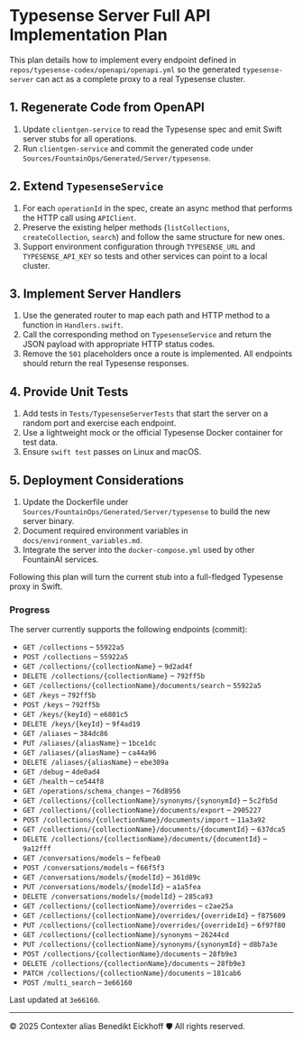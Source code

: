 # Typesense Server Full API Implementation Plan

This plan details how to implement every endpoint defined in `repos/typesense-codex/openapi/openapi.yml` so the generated `typesense-server` can act as a complete proxy to a real Typesense cluster.

## 1. Regenerate Code from OpenAPI

1. Update `clientgen-service` to read the Typesense spec and emit Swift server stubs for all operations.
2. Run `clientgen-service` and commit the generated code under `Sources/FountainOps/Generated/Server/typesense`.

## 2. Extend `TypesenseService`

1. For each `operationId` in the spec, create an async method that performs the HTTP call using `APIClient`.
2. Preserve the existing helper methods (`listCollections`, `createCollection`, `search`) and follow the same structure for new ones.
3. Support environment configuration through `TYPESENSE_URL` and `TYPESENSE_API_KEY` so tests and other services can point to a local cluster.

## 3. Implement Server Handlers

1. Use the generated router to map each path and HTTP method to a function in `Handlers.swift`.
2. Call the corresponding method on `TypesenseService` and return the JSON payload with appropriate HTTP status codes.
3. Remove the `501` placeholders once a route is implemented. All endpoints should return the real Typesense responses.

## 4. Provide Unit Tests

1. Add tests in `Tests/TypesenseServerTests` that start the server on a random port and exercise each endpoint.
2. Use a lightweight mock or the official Typesense Docker container for test data.
3. Ensure `swift test` passes on Linux and macOS.

## 5. Deployment Considerations

1. Update the Dockerfile under `Sources/FountainOps/Generated/Server/typesense` to build the new server binary.
2. Document required environment variables in `docs/environment_variables.md`.
3. Integrate the server into the `docker-compose.yml` used by other FountainAI services.

Following this plan will turn the current stub into a full-fledged Typesense proxy in Swift.

### Progress

The server currently supports the following endpoints (commit):

- `GET /collections` – `55922a5`
- `POST /collections` – `55922a5`
- `GET /collections/{collectionName}` – `9d2ad4f`
- `DELETE /collections/{collectionName}` – `792ff5b`
- `GET /collections/{collectionName}/documents/search` – `55922a5`
- `GET /keys` – `792ff5b`
- `POST /keys` – `792ff5b`
- `GET /keys/{keyId}` – `e6801c5`
- `DELETE /keys/{keyId}` – `9f4ad19`
- `GET /aliases` – `384dc86`
- `PUT /aliases/{aliasName}` – `1bce1dc`
- `GET /aliases/{aliasName}` – `ca44a96`
- `DELETE /aliases/{aliasName}` – `ebe309a`
- `GET /debug` – `4de0ad4`
- `GET /health` – `ce544f8`
- `GET /operations/schema_changes` – `76d8956`
- `GET /collections/{collectionName}/synonyms/{synonymId}` – `5c2fb5d`
- `GET /collections/{collectionName}/documents/export` – `2905227`
- `POST /collections/{collectionName}/documents/import` – `11a3a92`
- `GET /collections/{collectionName}/documents/{documentId}` – `637dca5`
- `DELETE /collections/{collectionName}/documents/{documentId}` – `9a12fff`
- `GET /conversations/models` – `fefbea0`
- `POST /conversations/models` – `f66f5f3`
- `GET /conversations/models/{modelId}` – `361d89c`
- `PUT /conversations/models/{modelId}` – `a1a5fea`
- `DELETE /conversations/models/{modelId}` – `285ca93`
- `GET /collections/{collectionName}/overrides` – `c2ae25a`
- `GET /collections/{collectionName}/overrides/{overrideId}` – `f875609`
- `PUT /collections/{collectionName}/overrides/{overrideId}` – `6f97f80`
- `GET /collections/{collectionName}/synonyms` – `26244cd`
- `PUT /collections/{collectionName}/synonyms/{synonymId}` – `d8b7a3e`
- `POST /collections/{collectionName}/documents` – `28fb9e3`
- `DELETE /collections/{collectionName}/documents` – `28fb9e3`
- `PATCH /collections/{collectionName}/documents` – `181cab6`
- `POST /multi_search` – `3e66160`

Last updated at `3e66160`.


---
© 2025 Contexter alias Benedikt Eickhoff 🛡️ All rights reserved.
